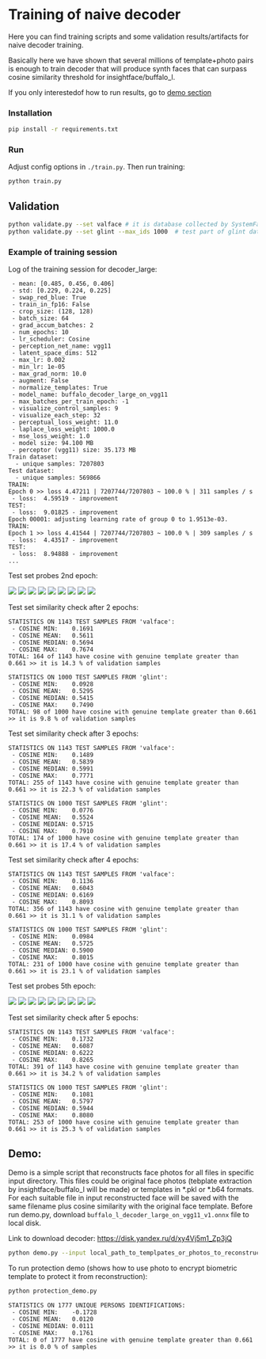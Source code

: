 # Training of naive decoder

Here you can find training scripts and some validation results/artifacts for naive decoder training.

Basically here we have shown that several millions of template+photo pairs is enough to train decoder that will 
produce synth faces that can surpass cosine similarity threshold for insightface/buffalo_l.

If you only interestedof how to run results, go to [demo section](#Demo)

### Installation

```bash
pip install -r requirements.txt
```

### Run

Adjust config options in `./train.py`. Then run training:

```bash
python train.py
```

## Validation

```bash
python validate.py --set valface # it is database collected by SystemFailure (does not contain samples from glint nor webface)
python validate.py --set glint --max_ids 1000  # test part of glint dataset
```

### Example of training session

Log of the training session for decoder_large:
```
 - mean: [0.485, 0.456, 0.406]
 - std: [0.229, 0.224, 0.225]
 - swap_red_blue: True
 - train_in_fp16: False
 - crop_size: (128, 128)
 - batch_size: 64
 - grad_accum_batches: 2
 - num_epochs: 10
 - lr_scheduler: Cosine
 - perception_net_name: vgg11
 - latent_space_dims: 512
 - max_lr: 0.002
 - min_lr: 1e-05
 - max_grad_norm: 10.0
 - augment: False
 - normalize_templates: True
 - model_name: buffalo_decoder_large_on_vgg11
 - max_batches_per_train_epoch: -1
 - visualize_control_samples: 9
 - visualize_each_step: 32
 - perceptual_loss_weight: 11.0
 - laplace_loss_weight: 1000.0
 - mse_loss_weight: 1.0
 - model size: 94.100 MB
 - perceptor (vgg11) size: 35.173 MB
Train dataset:
  - unique samples: 7207803
Test dataset:
  - unique samples: 569866
TRAIN:
Epoch 0 >> loss 4.47211 | 7207744/7207803 ~ 100.0 % | 311 samples / s 
 - loss:  4.59519 - improvement
TEST:
 - loss:  9.01825 - improvement
Epoch 00001: adjusting learning rate of group 0 to 1.9513e-03.
TRAIN:
Epoch 1 >> loss 4.41544 | 7207744/7207803 ~ 100.0 % | 309 samples / s 
 - loss:  4.43517 - improvement
TEST:
 - loss:  8.94888 - improvement
...
```

Test set probes 2nd epoch:

![](./artifacts/decoder_large_2nd_epoch_sample_0.png)      ![](./artifacts/decoder_large_2nd_epoch_sample_1.png)      ![](./artifacts/decoder_large_2nd_epoch_sample_2.png)
![](./artifacts/decoder_large_2nd_epoch_sample_3.png)      ![](./artifacts/decoder_large_2nd_epoch_sample_4.png)      ![](./artifacts/decoder_large_2nd_epoch_sample_5.png)
![](./artifacts/decoder_large_2nd_epoch_sample_6.png)      ![](./artifacts/decoder_large_2nd_epoch_sample_7.png)      ![](./artifacts/decoder_large_2nd_epoch_sample_8.png)

Test set similarity check after 2 epochs:

```
STATISTICS ON 1143 TEST SAMPLES FROM 'valface':
 - COSINE MIN:    0.1691
 - COSINE MEAN:   0.5611
 - COSINE MEDIAN: 0.5694
 - COSINE MAX:    0.7674
TOTAL: 164 of 1143 have cosine with genuine template greater than 0.661 >> it is 14.3 % of validation samples

STATISTICS ON 1000 TEST SAMPLES FROM 'glint':
 - COSINE MIN:    0.0928
 - COSINE MEAN:   0.5295
 - COSINE MEDIAN: 0.5415
 - COSINE MAX:    0.7490
TOTAL: 98 of 1000 have cosine with genuine template greater than 0.661 >> it is 9.8 % of validation samples
```

Test set similarity check after 3 epochs:

```
STATISTICS ON 1143 TEST SAMPLES FROM 'valface':
 - COSINE MIN:    0.1489
 - COSINE MEAN:   0.5839
 - COSINE MEDIAN: 0.5991
 - COSINE MAX:    0.7771
TOTAL: 255 of 1143 have cosine with genuine template greater than 0.661 >> it is 22.3 % of validation samples

STATISTICS ON 1000 TEST SAMPLES FROM 'glint':
 - COSINE MIN:    0.0776
 - COSINE MEAN:   0.5524
 - COSINE MEDIAN: 0.5715
 - COSINE MAX:    0.7910
TOTAL: 174 of 1000 have cosine with genuine template greater than 0.661 >> it is 17.4 % of validation samples
```

Test set similarity check after 4 epochs:

```
STATISTICS ON 1143 TEST SAMPLES FROM 'valface':
 - COSINE MIN:    0.1136
 - COSINE MEAN:   0.6043
 - COSINE MEDIAN: 0.6169
 - COSINE MAX:    0.8093
TOTAL: 356 of 1143 have cosine with genuine template greater than 0.661 >> it is 31.1 % of validation samples

STATISTICS ON 1000 TEST SAMPLES FROM 'glint':
 - COSINE MIN:    0.0984
 - COSINE MEAN:   0.5725
 - COSINE MEDIAN: 0.5900
 - COSINE MAX:    0.8015
TOTAL: 231 of 1000 have cosine with genuine template greater than 0.661 >> it is 23.1 % of validation samples
```

Test set probes 5th epoch:

![](./artifacts/decoder_large_4th_epoch_sample_0.png)      ![](./artifacts/decoder_large_4th_epoch_sample_1.png)      ![](./artifacts/decoder_large_4th_epoch_sample_2.png)
![](./artifacts/decoder_large_4th_epoch_sample_3.png)      ![](./artifacts/decoder_large_4th_epoch_sample_4.png)      ![](./artifacts/decoder_large_4th_epoch_sample_5.png)
![](./artifacts/decoder_large_4th_epoch_sample_6.png)      ![](./artifacts/decoder_large_4th_epoch_sample_7.png)      ![](./artifacts/decoder_large_4th_epoch_sample_8.png)


Test set similarity check after 5 epochs:

```
STATISTICS ON 1143 TEST SAMPLES FROM 'valface':
 - COSINE MIN:    0.1732
 - COSINE MEAN:   0.6087
 - COSINE MEDIAN: 0.6222
 - COSINE MAX:    0.8265
TOTAL: 391 of 1143 have cosine with genuine template greater than 0.661 >> it is 34.2 % of validation samples

STATISTICS ON 1000 TEST SAMPLES FROM 'glint':
 - COSINE MIN:    0.1081
 - COSINE MEAN:   0.5797
 - COSINE MEDIAN: 0.5944
 - COSINE MAX:    0.8080
TOTAL: 253 of 1000 have cosine with genuine template greater than 0.661 >> it is 25.3 % of validation samples
```

## Demo:

Demo is a simple script that reconstructs face photos for all files in specific input directory. This files could be 
original face photos (tebplate extraction by insightface/buffalo_l will be made) or templates in *.pkl or *.b64 formats.
For each suitable file in input reconstructed face will be saved with the same filename plus cosine similarity with
the original face template. Before run demo.py, download `buffalo_l_decoder_large_on_vgg11_v1.onnx` file to local disk.

Link to download decoder: https://disk.yandex.ru/d/xy4Vj5m1_Zp3jQ

```bash
python demo.py --input local_path_to_templpates_or_photos_to_reconstruct --output ./output --decoder ./weights/buffalo_l_decoder_large_on_vgg11_v1.onnx
```

To run protection demo (shows how to use photo to encrypt biometric template to protect it from reconstruction):

```bash
python protection_demo.py
```

```
STATISTICS ON 1777 UNIQUE PERSONS IDENTIFICATIONS:
 - COSINE MIN:    -0.1728
 - COSINE MEAN:   0.0120
 - COSINE MEDIAN: 0.0111
 - COSINE MAX:    0.1761
TOTAL: 0 of 1777 have cosine with genuine template greater than 0.661 >> it is 0.0 % of samples
```